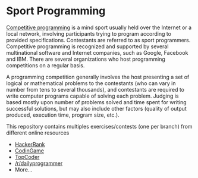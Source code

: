 # Sport Programming

[Competitive programming](https://en.wikipedia.org/wiki/Competitive_programming) is a mind sport usually held over the Internet or a local network, involving participants trying to program according to provided specifications. Contestants are referred to as sport programmers. Competitive programming is recognized and supported by several multinational software and Internet companies, such as Google, Facebook and IBM. There are several organizations who host programming competitions on a regular basis.

A programming competition generally involves the host presenting a set of logical or mathematical problems to the contestants (who can vary in number from tens to several thousands), and contestants are required to write computer programs capable of solving each problem. Judging is based mostly upon number of problems solved and time spent for writing successful solutions, but may also include other factors (quality of output produced, execution time, program size, etc.).
 
 
This repository contains multiples exercises/contests (one per branch) from different online resources
  - [HackerRank](www.hackerrank.com)
  - [CodinGame](www.codingame.com/servlet/urlinvite?u=1099833)
  - [TopCoder](www.topcoder.com)
  - [/r/dailyprogrammer](www.reddit.com/r/dailyprogrammer)
  - More...